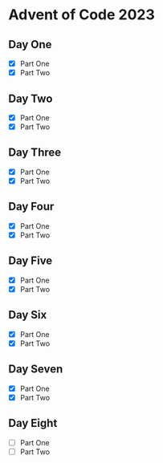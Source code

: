 # Advent of Code 2023

## Day One

- [x] Part One
- [x] Part Two

## Day Two

- [x] Part One
- [x] Part Two

## Day Three

- [x] Part One
- [x] Part Two

## Day Four

- [x] Part One
- [x] Part Two

## Day Five

- [x] Part One
- [x] Part Two

## Day Six

- [x] Part One
- [x] Part Two

## Day Seven

- [x] Part One
- [x] Part Two

## Day Eight

- [ ] Part One
- [ ] Part Two
